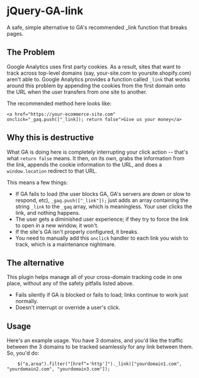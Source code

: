 jQuery-GA-link
==============

A safe, simple alternative to GA's recommended _link function that breaks pages. 

<h2>The Problem</h2>

Google Analytics uses first party cookies. As a result, sites that want to track across top-level domains (say, your-site.com to yoursite.shopify.com) aren't able to. Google Analytics provides a function called `_link` that works around this problem by appending the cookies from the first domain onto the URL when the user transfers from one site to another. 

The recommended method here looks like:

    <a href="https://your-ecommerce-site.com" onclick="_gaq.push(["_link]); return false">Give us your money</a>
    
<h2>Why this is destructive</h2> 

What GA is doing here is completely interrupting your click action -- that's what `return false` means. It then, on its own, grabs the information from the link, appends the cookie information to the URL, and does a `window.location` redirect to that URL. 

This means a few things:

  - If GA fails to load (the user blocks GA, GA's servers are down or slow to respond, etc), `_gaq.push(["_link"]);` just adds an array containing the string `_link` to the `_gaq` array, which is meaningless. Your user clicks the link, and nothing happens. 
  - The user gets a diminished user experience; if they try to force the link to open in a new window, it won't. 
  - If the site's GA isn't properly configured, it breaks. 
  - You need to manually add this `onclick` handler to each link you wish to track, which is a maintenance nightmare. 

<h2>The alternative</h2>

This plugin helps manage all of your cross-domain tracking code in one place, without any of the safety pitfalls listed above.

  - Fails silently if GA is blocked or fails to load; links continue to work just normally.
  - Doesn't interrupt or override a user's click.

<h2>Usage</h2>

Here's an example usage. You have 3 domains, and you'd like the traffic between the 3 domains to be tracked seamlessly for any link between them. So, you'd do:

        $("a,area").filter("[href^='http']")._link(["yourdomain1.com", "yourdomain2.com", "yourdomain3.com"]);
